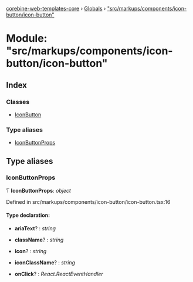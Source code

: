 [corebine-web-templates-core](../README.md) › [Globals](../globals.md) › ["src/markups/components/icon-button/icon-button"](_src_markups_components_icon_button_icon_button_.md)

# Module: "src/markups/components/icon-button/icon-button"

## Index

### Classes

* [IconButton](../classes/_src_markups_components_icon_button_icon_button_.iconbutton.md)

### Type aliases

* [IconButtonProps](_src_markups_components_icon_button_icon_button_.md#iconbuttonprops)

## Type aliases

###  IconButtonProps

Ƭ **IconButtonProps**: *object*

Defined in src/markups/components/icon-button/icon-button.tsx:16

#### Type declaration:

* **ariaText**? : *string*

* **className**? : *string*

* **icon**? : *string*

* **iconClassName**? : *string*

* **onClick**? : *React.ReactEventHandler*
